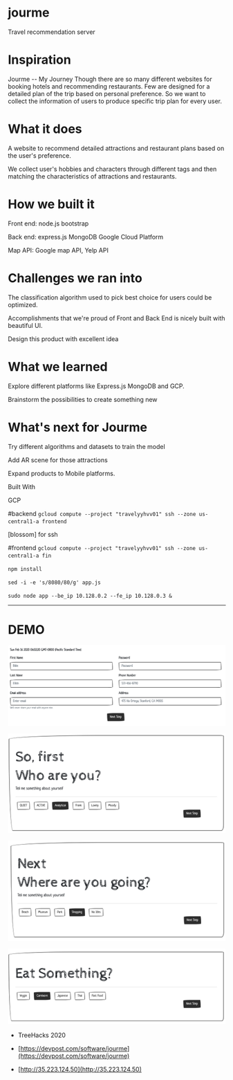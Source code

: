 # jourme

Travel recommendation server
# Inspiration
Jourme -- My Journey Though there are so many different websites for booking hotels and recommending restaurants. Few are designed for a detailed plan of the trip based on personal preference. So we want to collect the information of users to produce specific trip plan for every user.

# What it does
A website to recommend detailed attractions and restaurant plans based on the user's preference.

We collect user's hobbies and characters through different tags and then matching the characteristics of attractions and restaurants.

# How we built it
Front end: node.js bootstrap

Back end: express.js MongoDB Google Cloud Platform

Map API: Google map API, Yelp API

# Challenges we ran into
The classification algorithm used to pick best choice for users could be optimized.

Accomplishments that we're proud of
Front and Back End is nicely built with beautiful UI.

Design this product with excellent idea

# What we learned
Explore different platforms like Express.js MongoDB and GCP.

Brainstorm the possibilities to create something new

# What's next for Jourme
Try different algorithms and datasets to train the model

Add AR scene for those attractions

Expand products to Mobile platforms.

Built With






GCP 

#backend
`gcloud compute --project "travelyyhvv01" ssh --zone us-central1-a frontend`

[blossom] for ssh

#frontend
`gcloud compute --project "travelyyhvv01" ssh --zone us-central1-a fin`

`npm install`

`sed -i -e 's/8080/80/g' app.js`

`sudo node app --be_ip 10.128.0.2 --fe_ip 10.128.0.3 &`





----------------



# DEMO

![wel](./src/Register.png)



![Characteristic](./src/Characteristic.png)

![Attraction](./src/Attraction.png)

![Restaurant](./src/Restaurant.png)

* TreeHacks 2020

* [https://devpost.com/software/jourme](https://devpost.com/software/jourme)

* [http://35.223.124.50](http://35.223.124.50)

  ​




